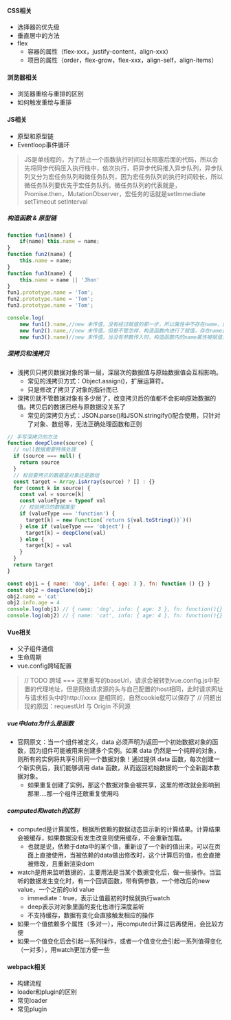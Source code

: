 #### CSS相关
- 选择器的优先级
- 垂直居中的方法
- flex
	- 容器的属性（flex-xxx，justify-content，align-xxx）
	- 项目的属性（order，flex-grow，flex-xxx，align-self，align-items）

#### 浏览器相关
- 浏览器重绘与重排的区别
- 如何触发重绘与重排
#### JS相关
- 原型和原型链
- Eventloop事件循环
> JS是单线程的，为了防止一个函数执行时间过长阻塞后面的代码，所以会先将同步代码压入执行栈中，依次执行，将异步代码推入异步队列，异步队列又分为宏任务队列和微任务队列，因为宏任务队列的执行时间较长，所以微任务队列要优先于宏任务队列。微任务队列的代表就是，Promise.then，MutationObserver，宏任务的话就是setImmediate setTimeout setInterval

##### 构造函数 & 原型链
```javascript
function fun1(name) {
    if(name) this.name = name;
}
function fun2(name) {
    this.name = name;
}
function fun3(name) {
    this.name = name || 'Jhon'
}
fun1.prototype.name = 'Tom';
fun2.prototype.name = 'Tom';
fun3.prototype.name = 'Tom';

console.log(
    new fun1().name,//new 未传值，没有经过赋值的那一步，所以属性中不存在name，就去问它爹要，它爹有name属性，其值为 Tom，所以输出Tom
    new fun2().name,//new 未传值，但是不管怎样，构造函数内进行了赋值，存在name属性，由于传入的参数无值，所以被赋值为undefined
    new fun3().name)//new 未传值，当没有参数传入时，构造函数内的name属性被赋值为 Jhon，所以输出Jhon。
```
##### 深拷贝和浅拷贝
- 浅拷贝只拷贝数据对象的第一层，深层次的数据值与原始数据值会互相影响。
	- 常见的浅拷贝方式：Object.assign()，扩展运算符。
	- 只是修改了拷贝了对象的指针而已
- 深拷贝就不管数据对象有多少层了，改变拷贝后的值都不会影响原始数据的值。拷贝后的数据已经与原数据没关系了
	- 常见的深拷贝方式：JSON.parse()和JSON.stringify()配合使用，只针对了对象、数组等，无法正确处理函数和正则
```javascript
// 手写深拷贝的方法
function deepClone(source) {
  // null数据需要特殊处理
  if (source === null) {
    return source
  }
  // 校验要拷贝的数据是对象还是数组
  const target = Array.isArray(source) ? [] : {}
  for (const k in source) {
    const val = source[k]
    const valueType = typeof val
    // 校验拷贝的数据类型
    if (valueType === 'function') {
      target[k] = new Function(`return ${val.toString()}`)()
    } else if (valueType === 'object') {
      target[k] = deepClone(val)
    } else {
      target[k] = val
    }
  }
  return target
}

const obj1 = { name: 'dog', info: { age: 3 }, fn: function () {} }
const obj2 = deepClone(obj1)
obj2.name = 'cat'
obj2.info.age = 4
console.log(obj1) // { name: 'dog', info: { age: 3 }, fn: function(){} }
console.log(obj2) // { name: 'cat', info: { age: 4 }, fn: function(){} } 
```
#### Vue相关
- 父子组件通信
- 生命周期
- vue.config跨域配置
> // TODO 跨域 === 这里重写的baseUrl，请求会被转到vue.config.js中配置的代理地址，但是网络请求源的头与自己配置的host相同，此时请求网址与请求标头中的http://xxxx 是相同的，自然cookie就可以保存了
// 问题出现的原因：requestUrl 与 Origin 不同源
##### vue中data为什么是函数
- 官网原文：当一个组件被定义，data 必须声明为返回一个初始数据对象的函数，因为组件可能被用来创建多个实例。如果 data 仍然是一个纯粹的对象，则所有的实例将共享引用同一个数据对象！通过提供 data 函数，每次创建一个新实例后，我们能够调用 data 函数，从而返回初始数据的一个全新副本数据对象。
	- 如果重复创建了实例，那这个数据对象会被共享，这里的修改就会影响到那里....那一个组件还敢重复使用吗

##### computed和watch的区别
- computed是计算属性，根据所依赖的数据动态显示新的计算结果。计算结果会被缓存，如果数据没有发生改变则使用缓存，不会重新加载。
	- 也就是说，依赖于data中的某个值，重新设了一个新的值出来，可以在页面上直接使用，当被依赖的data做出修改时，这个计算后的值，也会直接被修改，且重新渲染dom
- watch是用来监听数据的，主要用法是当某个数据变化后，做一些操作。当监听的数据发生变化时，有一个回调函数，带有俩参数，一个修改后的new value，一个之前的old value
	- immediate：true，表示让值最初的时候就执行watch
	- deep表示对对象里面的变化也进行深度监听
	- 不支持缓存，数据有变化会直接触发相应的操作
- 如果一个值依赖多个属性（多对一），用computed计算过后再使用，会比较方便
- 如果一个值变化后会引起一系列操作，或者一个值变化会引起一系列值得变化（一对多），用watch更加方便一些

#### webpack相关
- 构建流程
- loader和plugin的区别
- 常见loader
- 常见plugin

